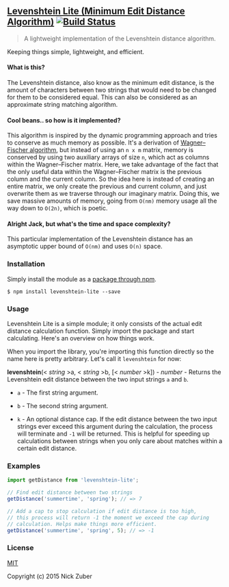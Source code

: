 ## [Levenshtein Lite (Minimum Edit Distance Algorithm)](https://en.wikipedia.org/wiki/Levenshtein_distance) [![Build Status](https://travis-ci.org/nickzuber/levenshtein-lite.svg?branch=master)](https://travis-ci.org/nickzuber/levenshtein-lite)

> A lightweight implementation of the Levenshtein distance algorithm.

Keeping things simple, lightweight, and efficient.

#### What is this?

The Levenshtein distance, also know as the minimum edit distance, is the amount of characters between two strings that would need to be changed for them to be considered equal. This can also be considered as an approximate string matching algorithm.

#### Cool beans.. so how is it implemented?

This algorithm is inspired by the dynamic programming approach and tries to conserve as much memory as possible. It's a derivation of [Wagner–Fischer algorithm](https://en.wikipedia.org/wiki/Wagner%E2%80%93Fischer_algorithm), but instead of using an `n x m` matrix, memory is conserved by using two auxiliary arrays of size `n`, which act as columns within the Wagner–Fischer matrix. Here, we take advantage of the fact that the only useful data within the Wagner–Fischer matrix is the previous column and the current column. So the idea here is instead of creating an entire matrix, we only create the previous and current column, and just overwrite them as we traverse through our imaginary matrix. Doing this, we save massive amounts of memory, going from `O(nm)` memory usage all the way down to `O(2n)`, which is poetic.

#### Alright Jack, but what's the time and space complexity?

This particular implementation of the Levenshtein distance has an asymptotic upper bound of `O(nm)` and uses `O(n)` space.

### Installation

Simply install the module as a [package through npm](https://www.npmjs.com/package/levenshtein-lite).

```
$ npm install levenshtein-lite --save
```

### Usage

Levenshtein Lite is a simple module; it only consists of the actual edit distance calculation function. Simply import the package and start calculating. Here's an overview on how things work.

When you import the library, you're importing this function directly so the name here is pretty arbitrary. Let's call it `levenshtein` for now:

**levenshtein**(< *string* >a, < *string* >b, [< *number* >k]) - *number* - Returns the Levenshtein edit distance between the two input strings `a` and `b`.

 - `a` - The first string argument.

 - `b` - The second string argument.

 - `k` - An optional distance cap. If the edit distance between the two input strings ever exceed this argument during the calculation, the process will terminate and `-1` will be returned. This is helpful for speeding up calculations between strings when you only care about matches within a certain edit distance.

### Examples

```javascript
import getDistance from 'levenshtein-lite';

// Find edit distance between two strings
getDistance('summertime', 'spring'); // => 7

// Add a cap to stop calculation if edit distance is too high,
// this process will return -1 the moment we exceed the cap during
// calculation. Helps make things more efficient.
getDistance('summertime', 'spring', 5); // => -1
```

### License
[MIT](https://opensource.org/licenses/MIT)

Copyright (c) 2015 Nick Zuber
